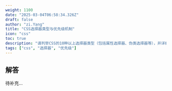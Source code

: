 ```yaml
---
weight: 1100
date: "2025-03-04T06:58:34.326Z"
draft: false
author: "zi.Yang"
title: "CSS选择器类型与优先级机制"
icon: "css"
toc: true
description: "请列举CSS的10种以上选择器类型（包括属性选择器、伪类选择器等），并详细说明选择器优先级计算规则。当!important、内联样式、ID选择器同时存在时，如何确定最终生效的样式？"
tags: ["css", "选择器", "优先级"]
---
```


## 解答

待补充...
